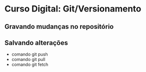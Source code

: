 # Curso Digital: Git/Versionamento

## Gravando mudanças no repositório

## Salvando alterações

* comando git push
* comando git pull
* comando git fetch
